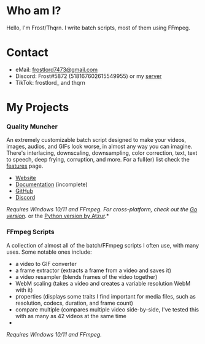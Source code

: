 # Who am I?
Hello, I'm Frost/Thqrn. I write batch scripts, most of them using FFmpeg. 

# Contact
- eMail: frostlord7473@gmail.com
- Discord: Frost#5872 (518167602615549955) or my [server](https://discord.qualitymuncher.lgbt)
- TikTok: frostlord_ and thqrn

# My Projects
### Quality Muncher
An extremely customizable batch script designed to make your videos, images, audios, and GIFs look worse, in almost any way you can imagine. There's interlacing, downscaling, downsampling, color correction, text, text to speech, deep frying, corruption, and more. For a full(er) list check the [features](https://qualitymuncher.lgbt/features) page.
- [Website](https://qualitymuncher.lgbt)
- [Documentation](https://qualitymuncher.lgbt/docs) (incomplete)
- [GitHub](https://github.qualitymuncher.lgbt)
- [Discord](https://discord.qualitymuncher.lgbt)

*Requires Windows 10/11 and FFmpeg. For cross-platform, check out the [Go version](https://go.qualitymuncher.lgbt).* or the [Python version by Atzur](https://py.qualitymuncher.lgbt).*

### FFmpeg Scripts
A collection of almost all of the batch/FFmpeg scripts I often use, with many uses. Some notable ones include:
- a video to GIF converter
- a frame extractor (extracts a frame from a video and saves it)
- a video resampler (blends frames of the video together)
- WebM scaling (takes a video and creates a variable resolution WebM with it)
- properties (displays some traits I find important for media files, such as resolution, codecs, duration, and frame count)
- compare multiple (compares multiple video side-by-side, I've tested this with as many as 42 videos at the same time
- 
*Requires Windows 10/11 and FFmpeg.*
